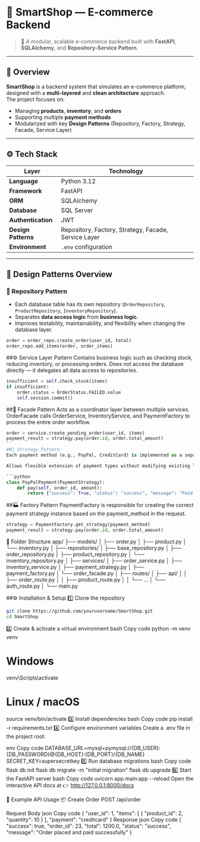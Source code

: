 # 🛒 SmartShop — E-commerce Backend

> 🚀 A modular, scalable e-commerce backend built with **FastAPI**, **SQLAlchemy**, and **Repository-Service Pattern**.

---

## 📘 Overview

**SmartShop** is a backend system that simulates an e-commerce platform, designed with a **multi-layered** and **clean architecture** approach.  
The project focuses on:
- Managing **products**, **inventory**, and **orders**
- Supporting multiple **payment methods**
- Modularized with key **Design Patterns** (Repository, Factory, Strategy, Facade, Service Layer)

---

## ⚙️ Tech Stack

| Layer | Technology |
|-------|-------------|
| **Language** | Python 3.12 |
| **Framework** | FastAPI |
| **ORM** | SQLAlchemy |
| **Database** | SQL Server |
| **Authentication** | JWT |
| **Design Patterns** | Repository, Factory, Strategy, Facade, Service Layer |
| **Environment** | `.env` configuration |

---

## 🧠 Design Patterns Overview

### 🏢 Repository Pattern
- Each database table has its own repository (`OrderRepository`, `ProductRepository`, `InventoryRepository`).
- Separates **data access logic** from **business logic**.
- Improves testability, maintainability, and flexibility when changing the database layer.

```python
order = order_repo.create_order(user_id, total)
order_repo.add_items(order, order_items)
```

##⚙️ Service Layer Pattern
Contains business logic such as checking stock, reducing inventory, or processing orders.
Does not access the database directly — it delegates all data access to repositories.

```python
insufficient = self.check_stock(items)
if insufficient:
    order.status = OrderStatus.FAILED.value
    self.session.commit()
```

##🧩 Facade Pattern
Acts as a coordinator layer between multiple services.
OrderFacade calls OrderService, InventoryService, and PaymentFactory to process the entire order workflow.

```python
order = service.create_pending_order(user_id, items)
payment_result = strategy.pay(order.id, order.total_amount)
``
##🧭 Strategy Pattern
Each payment method (e.g., PayPal, CreditCard) is implemented as a separate strategy inheriting from PaymentStrategy.

Allows flexible extension of payment types without modifying existing logic.

```python
class PayPalPayment(PaymentStrategy):
    def pay(self, order_id, amount):
        return {"success": True, "status": "success", "message": "Paid via PayPal"}
```
##🏭 Factory Pattern
PaymentFactory is responsible for creating the correct payment strategy instance based on the payment_method in the request.

```python
strategy = PaymentFactory.get_strategy(payment_method)
payment_result = strategy.pay(order.id, order.total_amount)
```

📁 Folder Structure
app/
├── models/
│   ├── order.py
│   ├── product.py
│   └── inventory.py
│
├── repositories/
│   ├── base_repository.py
│   ├── order_repository.py
│   ├── product_repository.py
│   └── inventory_repository.py
│
├── services/
│   ├── order_service.py
│   ├── inventory_service.py
│   ├── payment_strategy.py
│   ├── payment_factory.py
│   └── order_facade.py
│
├── routes/
│   ├── api/
│   │   ├── order_route.py
│   │   ├── product_route.py
│   │   └── ...
│   └── auth_route.py
│
└── main.py

##⚙️ Installation & Setup
1️⃣ Clone the repository
```bash
git clone https://github.com/yourusername/SmartShop.git
cd SmartShop
```
2️⃣ Create & activate a virtual environment
bash
Copy code
python -m venv venv
# Windows
venv\Scripts\activate
# Linux / macOS
source venv/bin/activate
3️⃣ Install dependencies
bash
Copy code
pip install -r requirements.txt
4️⃣ Configure environment variables
Create a .env file in the project root:

env
Copy code
DATABASE_URL=mysql+pymysql://{DB_USER}:{DB_PASSWORD}@{DB_HOST}:{DB_PORT}/{DB_NAME}
SECRET_KEY=supersecretkey
5️⃣ Run database migrations
bash
Copy code
flask db init
flask db migrate -m "initial migration"
flask db upgrade
6️⃣ Start the FastAPI server
bash
Copy code
uvicorn app.main:app --reload
Open the interactive API docs at 👉 http://127.0.0.1:8000/docs

🧪 Example API Usage
📦 Create Order
POST /api/order

Request Body
json
Copy code
{
  "user_id": 1,
  "items": [
    { "product_id": 2, "quantity": 10 }
  ],
  "payment": "creditcard"
}
Response
json
Copy code
{
  "success": true,
  "order_id": 23,
  "total": 1200.0,
  "status": "success",
  "message": "Order placed and paid successfully"
}
